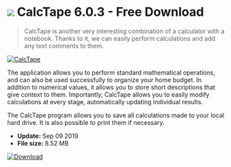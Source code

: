 # ![](https://cdn.softexe.net/static/icon/win.gif) CalcTape 6.0.3 - Free Download

> CalcTape is another very interesting combination of a calculator with a notebook. Thanks to it, we can easily perform calculations and add any text comments to them.

[![CalcTape](https://gallery.dpcdn.pl/imgc/Tools/83355/g_-_420x350_1.5_-_x8252540c-e8c0-4bcb-ab3f-dfd19c71a68e.png)](https://softexe.net/win/business/calculators/calctape:apdb.html)

The application allows you to perform standard mathematical operations, and can also be used successfully to organize your home budget. In addition to numerical values, it allows you to store short descriptions that give context to them. Importantly, CalcTape allows you to easily modify calculations at every stage, automatically updating individual results.
 
 The CalcTape program allows you to save all calculations made to your local hard drive. It is also possible to print them if necessary.


- **Update:** Sep 09 2019
- **File size:** 8.52 MB

[![Download](https://cdn.softexe.net/static/img/download.png)](https://softexe.net/win/business/calculators/calctape:apdb.html)

